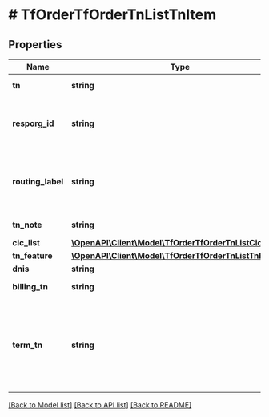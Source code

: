 # # TfOrderTfOrderTnListTnItem

## Properties

Name | Type | Description | Notes
------------ | ------------- | ------------- | -------------
**tn** | **string** | Ten-digit toll free number (e.g. 8776680000) |
**resporg_id** | **string** | Five character RespOrg ID for the toll free number; must belong to your company if productAbbr is 8XX | [optional]
**routing_label** | **string** | Routing option to assign the toll free number; use routingLabelSearchAssigned and routingLabelDetail to view your company’s toll free routing options |
**tn_note** | **string** | Optional note value to be stored on the number | [optional]
**cic_list** | [**\OpenAPI\Client\Model\TfOrderTfOrderTnListCicList**](TfOrderTfOrderTnListCicList.md) |  | [optional]
**tn_feature** | [**\OpenAPI\Client\Model\TfOrderTfOrderTnListTnFeature**](TfOrderTfOrderTnListTnFeature.md) |  | [optional]
**dnis** | **string** | New or updated dnis value | [optional]
**billing_tn** | **string** | Ten digit billing Tn (e.g. 8776681234) | [optional]
**term_tn** | **string** | Ten digit terminating Tn (e.g. 8776683456). termTn is allowed if switched toll free enabled and if termTn is present dnis and routingLabel should not be sent. Either Dnis or Term Tn or routingLabel should be sent. | [optional]

[[Back to Model list]](../../README.md#models) [[Back to API list]](../../README.md#endpoints) [[Back to README]](../../README.md)
